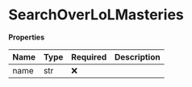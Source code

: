 # SearchOverLoLMasteries

**Properties**

| Name | Type | Required | Description |
| :--- | :--- | :------- | :---------- |
| name | str  | ❌       |             |
